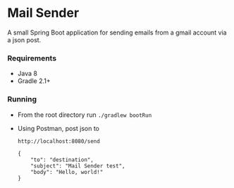 # Mail Sender
A small Spring Boot application for sending emails from a gmail account via a json post.

### Requirements
* Java 8
* Gradle 2.1+

### Running
* From the root directory run
    `./gradlew bootRun`

* Using Postman, post json to

    `http://localhost:8080/send`

    ```
    {
        "to": "destination",
        "subject": "Mail Sender test",
        "body": "Hello, world!"
    }
    ```